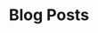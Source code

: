 ---
title: 'Blog Posts'
descripttion: 'Blog posts by dajocarter'
template: posts.hbs
permalinks: false
---